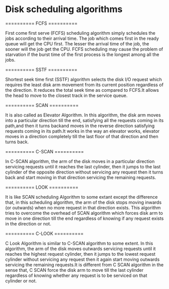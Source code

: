 # Disk scheduling algorithms

==========  FCFS  ==========

First come first serve (FCFS) scheduling algorithm simply schedules the jobs according to their arrival time. The job which comes first in the ready queue will get the CPU first. The lesser the arrival time of the job, the sooner will the job get the CPU. FCFS scheduling may cause the problem of starvation if the burst time of the first process is the longest among all the jobs.

==========  SSTF  ==========

Shortest seek time first (SSTF) algorithm selects the disk I/O request which requires the least disk arm movement from its current position regardless of the direction. It reduces the total seek time as compared to FCFS.It allows the head to move to the closest track in the service queue.

==========  SCAN  ==========

It is also called as Elevator Algorithm. In this algorithm, the disk arm moves into a particular direction till the end, satisfying all the requests coming in its path,and then it turns backand moves in the reverse direction satisfying requests coming in its path.It works in the way an elevator works, elevator moves in a direction completely till the last floor of that direction and then turns back.

==========  C-SCAN  ==========

In C-SCAN algorithm, the arm of the disk moves in a particular direction servicing requests until it reaches the last cylinder, then it jumps to the last cylinder of the opposite direction without servicing any request then it turns back and start moving in that direction servicing the remaining requests.

==========  LOOK  ==========

It is like SCAN scheduling Algorithm to some extant except the difference that, in this scheduling algorithm, the arm of the disk stops moving inwards (or outwards) when no more request in that direction exists. This algorithm tries to overcome the overhead of SCAN algorithm which forces disk arm to move in one direction till the end regardless of knowing if any request exists in the direction or not.

==========  C-LOOK  ==========

C Look Algorithm is similar to C-SCAN algorithm to some extent. In this algorithm, the arm of the disk moves outwards servicing requests until it reaches the highest request cylinder, then it jumps to the lowest request cylinder without servicing any request then it again start moving outwards servicing the remaining requests.It is different from C SCAN algorithm in the sense that, C SCAN force the disk arm to move till the last cylinder regardless of knowing whether any request is to be serviced on that cylinder or not.
